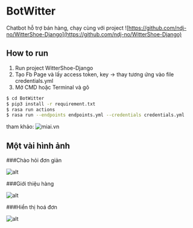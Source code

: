 # BotWitter

Chatbot hỗ trợ bán hàng, chạy cùng với project ![https://github.com/ndj-no/WitterShoe-Django](https://github.com/ndj-no/WitterShoe-Django)

## How to run
1. Run project WitterShoe-Django
2. Tạo Fb Page và lấy access token, key -> thay tương ứng vào file credentials.yml
2. Mở CMD hoặc Terminal và gõ

```bash
$ cd BotWitter
$ pip3 install -r requirement.txt
$ rasa run actions
$ rasa run --endpoints endpoints.yml --credentials credentials.yml
```

tham khảo: ![miai.vn](https://www.miai.vn/tag/rasa/)

## Một vài hình ảnh

###Chào hỏi đơn giản

![alt](https://i.imgur.com/vL2GMgS.png)



###Giới thiệu hàng

![alt](https://i.imgur.com/HO6geXt.png)



###Hiển thị hoá đơn

![alt](https://i.imgur.com/bWLpoWW.png)

